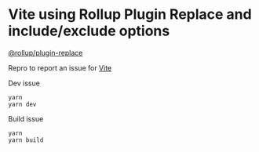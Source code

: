 # Vite using Rollup Plugin Replace and include/exclude options

[@rollup/plugin-replace](https://github.com/rollup/plugins/tree/master/packages/replace)

Repro to report an issue for [Vite](https://github.com/vitejs/vite)

Dev issue
```
yarn
yarn dev
```

Build issue
```
yarn
yarn build
```
